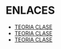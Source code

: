 # ENLACES
- [TEORIA CLASE](https://github.com/profeMelola/LM-09-2023-24)
- [TEORIA CLASE](https://lenguajejs.com/javascript/)
- [TEORIA CLASE](https://javascript.info/)
